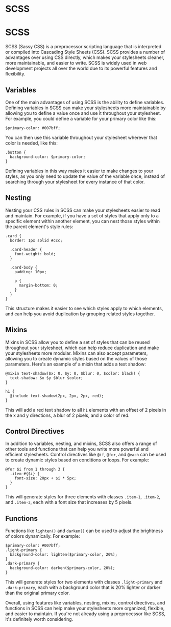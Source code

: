# SCSS

# SCSS

SCSS (Sassy CSS) is a preprocessor scripting language that is interpreted or compiled into Cascading Style Sheets (CSS). SCSS provides a number of advantages over using CSS directly, which makes your stylesheets cleaner, more maintainable, and easier to write. SCSS is widely used in web development projects all over the world due to its powerful features and flexibility.

## Variables

One of the main advantages of using SCSS is the ability to define variables. Defining variables in SCSS can make your stylesheets more maintainable by allowing you to define a value once and use it throughout your stylesheet. For example, you could define a variable for your primary color like this:

```
$primary-color: #007bff;

```

You can then use this variable throughout your stylesheet wherever that color is needed, like this:

```
.button {
  background-color: $primary-color;
}

```

Defining variables in this way makes it easier to make changes to your styles, as you only need to update the value of the variable once, instead of searching through your stylesheet for every instance of that color.

## Nesting

Nesting your CSS rules in SCSS can make your stylesheets easier to read and maintain. For example, if you have a set of styles that apply only to a specific element within another element, you can nest those styles within the parent element's style rules:

```
.card {
  border: 1px solid #ccc;

  .card-header {
    font-weight: bold;
  }

  .card-body {
    padding: 10px;

    p {
      margin-bottom: 0;
    }
  }
}

```

This structure makes it easier to see which styles apply to which elements, and can help you avoid duplication by grouping related styles together.

## Mixins

Mixins in SCSS allow you to define a set of styles that can be reused throughout your stylesheet, which can help reduce duplication and make your stylesheets more modular. Mixins can also accept parameters, allowing you to create dynamic styles based on the values of those parameters. Here's an example of a mixin that adds a text shadow:

```
@mixin text-shadow($x: 0, $y: 0, $blur: 0, $color: black) {
  text-shadow: $x $y $blur $color;
}

h1 {
  @include text-shadow(2px, 2px, 2px, red);
}

```

This will add a red text shadow to all `h1` elements with an offset of 2 pixels in the x and y directions, a blur of 2 pixels, and a color of red.

## Control Directives

In addition to variables, nesting, and mixins, SCSS also offers a range of other tools and functions that can help you write more powerful and efficient stylesheets. Control directives like `@if`, `@for`, and `@each` can be used to create dynamic styles based on conditions or loops. For example:

```
@for $i from 1 through 3 {
  .item-#{$i} {
    font-size: 20px + $i * 5px;
  }
}

```

This will generate styles for three elements with classes `.item-1`, `.item-2`, and `.item-3`, each with a font size that increases by 5 pixels.

## Functions

Functions like `lighten()` and `darken()` can be used to adjust the brightness of colors dynamically. For example:

```
$primary-color: #007bff;
.light-primary {
  background-color: lighten($primary-color, 20%);
}
.dark-primary {
  background-color: darken($primary-color, 20%);
}

```

This will generate styles for two elements with classes `.light-primary` and `.dark-primary`, each with a background color that is 20% lighter or darker than the original primary color.

Overall, using features like variables, nesting, mixins, control directives, and functions in SCSS can help make your stylesheets more organized, flexible, and easier to maintain. If you're not already using a preprocessor like SCSS, it's definitely worth considering.
